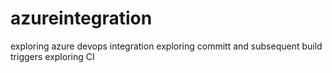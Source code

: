 # azureintegration
exploring azure devops integration
exploring committ and subsequent build triggers
exploring CI
